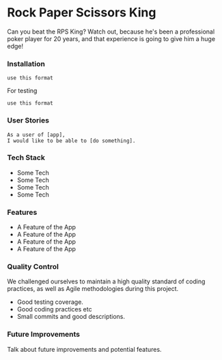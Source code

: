 # Rock Paper Scissors King

Can you beat the RPS King? Watch out, because he's been a professional poker player for 20 years, and that experience is going to give him a huge edge!

### Installation

```
use this format
```

For testing

```
use this format
```

### User Stories

```
As a user of [app],
I would like to be able to [do something].
```

### Tech Stack

* Some Tech
* Some Tech
* Some Tech
* Some Tech

### Features

* A Feature of the App
* A Feature of the App
* A Feature of the App
* A Feature of the App

### Quality Control

We challenged ourselves to maintain a high quality standard of coding practices, as well as Agile methodologies during this project.

* Good testing coverage.
* Good coding practices etc
* Small commits and good descriptions.

### Future Improvements

Talk about future improvements and potential features.
